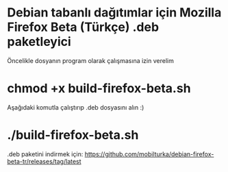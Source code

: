 # Debian tabanlı dağıtımlar için Mozilla Firefox Beta (Türkçe) .deb paketleyici

Öncelikle dosyanın program olarak çalışmasına izin verelim
# chmod +x build-firefox-beta.sh 

Aşağıdaki komutla çalıştırıp .deb dosyasını alın :)
# ./build-firefox-beta.sh

.deb paketini indirmek için:
https://github.com/mobilturka/debian-firefox-beta-tr/releases/tag/latest
